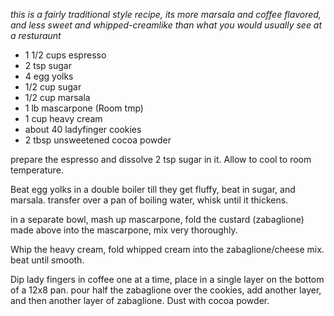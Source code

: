 *this is a fairly traditional style recipe, its more marsala and coffee flavored, and less sweet and whipped-creamlike than what you would usually see at a resturaunt*

* 1 1/2 cups espresso
* 2 tsp sugar
* 4 egg yolks
* 1/2 cup sugar
* 1/2 cup marsala
* 1 lb mascarpone (Room tmp)
* 1 cup heavy cream
* about 40 ladyfinger cookies
* 2 tbsp unsweetened cocoa powder

prepare the espresso and dissolve 2 tsp sugar in it.  Allow to cool to room temperature.

Beat egg yolks in a double boiler till they get fluffy, beat in sugar, and marsala.  transfer over a pan of boiling water, whisk until it thickens. 

in a separate bowl, mash up mascarpone, fold the custard (zabaglione) made above into the mascarpone, mix very thoroughly.

Whip the heavy cream, fold whipped cream into the zabaglione/cheese mix. beat until smooth.


Dip lady fingers in coffee one at a time, place in a single layer on the bottom of a 12x8 pan.   pour half the zabaglione over the cookies, add another layer, and then another layer of zabaglione.  Dust with cocoa powder.
